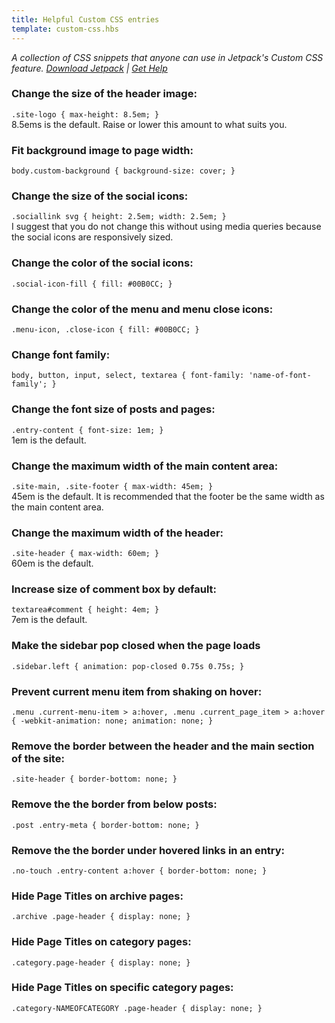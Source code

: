 ```yaml
---
title: Helpful Custom CSS entries
template: custom-css.hbs
---
```


*A collection of CSS snippets that anyone can use in Jetpack's Custom CSS feature. [Download Jetpack](http://jetpack.me/install/) | [Get Help](http://jetpack.me/support/custom-css/)*

### Change the size of the header image:
`.site-logo { max-height: 8.5em; }`<br>
8.5ems is the default. Raise or lower this amount to what suits you.

### Fit background image to page width:
`body.custom-background { background-size: cover; }`

### Change the size of the social icons:
`.sociallink svg { height: 2.5em; width: 2.5em; }`<br>
I suggest that you do not change this without using media queries because the social icons are responsively sized.

### Change the color of the social icons:
`.social-icon-fill { fill: #00B0CC; }`

### Change the color of the menu and menu close icons:
`.menu-icon, .close-icon { fill: #00B0CC; }`

### Change font family:
`body, button, input, select, textarea { font-family: 'name-of-font-family'; }`

### Change the font size of posts and pages:
`.entry-content { font-size: 1em; }`<br>
1em is the default.

### Change the maximum width of the main content area:
`.site-main, .site-footer { max-width: 45em; }`<br>
45em is the default. It is recommended that the footer be the same width as the main content area.

### Change the maximum width of the header:
`.site-header { max-width: 60em; }`<br>
60em is the default.

### Increase size of comment box by default:
`textarea#comment { height: 4em; }`<br>
7em is the default.

### Make the sidebar pop closed when the page loads
`.sidebar.left {
	animation: pop-closed 0.75s 0.75s;
}`

### Prevent current menu item from shaking on hover:
`.menu .current-menu-item > a:hover,
.menu .current_page_item > a:hover {
	-webkit-animation: none;
	animation: none;
}`

### Remove the border between the header and the main section of the site:
`.site-header { border-bottom: none; }`

### Remove the the border from below posts:
`.post .entry-meta { border-bottom: none; }`

### Remove the the border under hovered links in an entry:
`.no-touch .entry-content a:hover { border-bottom: none; }`

### Hide Page Titles on archive pages:
`.archive .page-header { display: none; }`

### Hide Page Titles on category pages:
`.category.page-header { display: none; }`

### Hide Page Titles on specific category pages:
`.category-NAMEOFCATEGORY .page-header { display: none; }`
